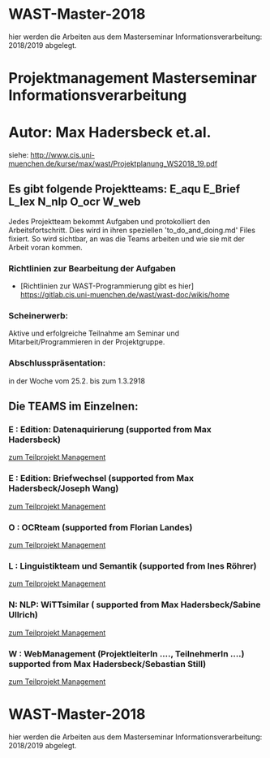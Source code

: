 # WAST-Master-2018

hier werden die Arbeiten aus dem Masterseminar Informationsverarbeitung: 2018/2019 abgelegt.
# Projektmanagement Masterseminar Informationsverarbeitung
# Autor: Max Hadersbeck et.al.
siehe: http://www.cis.uni-muenchen.de/kurse/max/wast/Projektplanung_WS2018_19.pdf

## Es gibt folgende  Projektteams: E_aqu  E_Brief  L_lex  N_nlp  O_ocr  W_web

Jedes Projektteam bekommt Aufgaben und protokolliert den Arbeitsfortschritt. Dies wird in ihren speziellen 'to_do_and_doing.md' Files fixiert. So wird sichtbar, an was die Teams arbeiten und wie sie mit der Arbeit voran kommen.

### Richtlinien zur Bearbeitung der Aufgaben

* [Richtlinien zur WAST-Programmierung gibt es hier] https://gitlab.cis.uni-muenchen.de/wast/wast-doc/wikis/home

### Scheinerwerb:
Aktive und erfolgreiche Teilnahme am Seminar und Mitarbeit/Programmieren in der Projektgruppe. 

### Abschlusspräsentation:
in der Woche vom 25.2. bis zum 1.3.2918

## Die TEAMS im Einzelnen:  

###  E : Edition: Datenaquirierung  (supported from  Max Hadersbeck)
[zum Teilprojekt Management](/E_aqu/Readme.md)

###  E : Edition: Briefwechsel  (supported from  Max Hadersbeck/Joseph Wang)
[zum Teilprojekt Management](/E_Brief/Readme.md)

###  O : OCRteam (supported from Florian Landes)
[zum Teilprojekt Management](/O_ocr/Readme.md)

###  L : Linguistikteam und Semantik (supported from  Ines Röhrer)
[zum Teilprojekt Management](/L_lex/Readme.md)

### N: NLP: WiTTsimilar  ( supported from  Max Hadersbeck/Sabine Ullrich)
[zum Teilprojekt Management](/N_nlp/Readme.md)

###  W : WebManagement (ProjektleiterIn ...., TeilnehmerIn ....)  supported from  Max Hadersbeck/Sebastian Still)   
[zum Teilprojekt Management](/W_web/README.md)


# WAST-Master-2018

hier werden die Arbeiten aus dem Masterseminar Informationsverarbeitung: 2018/2019 abgelegt.
